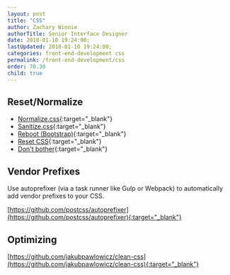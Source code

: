 ```yaml
---
layout: post
title: "CSS"
author: Zachary Winnie
authorTitle: Senior Interface Designer
date: 2018-01-10 19:24:00;
lastUpdated: 2018-01-10 19:24:00;
categories: front-end-development css
permalink: /front-end-development/css
order: 70.30
child: true
---
```


## Reset/Normalize

* [Normalize.css](https://necolas.github.io/normalize.css/){:target="_blank"}
* [Sanitize.css](https://jonathantneal.github.io/sanitize.css/){:target="_blank"}
* [Reboot (Bootstrap)](https://getbootstrap.com/docs/4.0/content/reboot/){:target="_blank"}
* [Reset CSS](https://meyerweb.com/eric/tools/css/reset/){:target="_blank"}
* [Don't bother](https://css-tricks.com/normalize-css-no/){:target="_blank"}

## Vendor Prefixes

Use autoprefixer (via a task runner like Gulp or Webpack) to automatically add vendor prefixes to your CSS.

[https://github.com/postcss/autoprefixer](https://github.com/postcss/autoprefixer){:target="_blank"}

## Optimizing

[https://github.com/jakubpawlowicz/clean-css](https://github.com/jakubpawlowicz/clean-css){:target="_blank"}